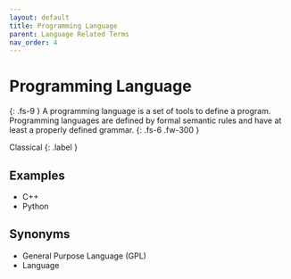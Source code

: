 ```yaml
---
layout: default
title: Programming Language
parent: Language Related Terms
nav_order: 4
---
```


# Programming Language
{: .fs-9 }
A programming language is a set of tools to define a program. Programming languages are defined by formal semantic rules and have at least a properly defined grammar. 
{: .fs-6 .fw-300 }

Classical
{: .label }

<!-- ## Full Definition

tbd. -->

## Examples

- C++
- Python

## Synonyms

- General Purpose Language (GPL)
- Language

<!-- ## Related Terms

## Sources
1.  -->
